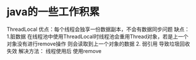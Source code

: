 # java的一些工作积累
ThreadLocal
优点：每个线程会独享一份数据副本，不会有数据同步问题
缺点：1.脏数据
        在线程池中使用ThreadLocal时线程池会重用Thread对象，若是上一个对象没有进行remove操作 则会读取到上一个对象的数据
     2. 弱引用 导致垃圾回收失效
解决方法：
    线程使用后 使用remove